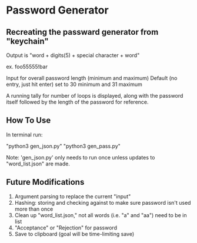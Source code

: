 # Password Generator

## Recreating the passward generator from "keychain"

Output is "word + digits(5) + special character + word" 

  ex. foo55555!bar

Input for overall password length (minimum and maximum)
Default (no entry, just hit enter) set to 30 minimum and 31 maximum

A running tally for number of loops is displayed, along with the password itself followed by the length of the password for reference. 


## How To Use

In terminal run:

"python3 gen_json.py"
"python3 gen_pass.py"

Note: 'gen_json.py' only needs to run once unless updates to "word_list.json" are made. 


## Future Modifications

1. Argument parsing to replace the current "input"
2. Hashing: storing and checking against to make sure password isn't used more than once
3. Clean up "word_list.json," not all words (i.e. "a" and "aa") need to be in list
4. "Acceptance" or "Rejection" for password
5. Save to clipboard (goal will be time-limiting save) 

